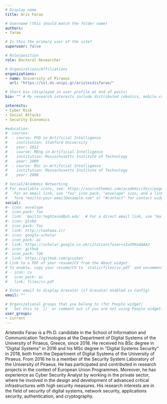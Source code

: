 ```yaml
---
# Display name
title: Aris Farao

# Username (this should match the folder name)
authors:
- farao

# Is this the primary user of the site?
superuser: false

# Role/position
role: Doctoral Researcher

# Organizations/Affiliations
organizations:
- name: University of Piraeus
  url: "https://ssl.ds.unipi.gr/aristeidisfarao/"

# Short bio (displayed in user profile at end of posts)
bio: "" # My research interests include distributed robotics, mobile computing and programmable matter.

interests:
- Cyber Risk
- Social Attacks
- Security Economics

#education:
#  courses:
#  - course: PhD in Artificial Intelligence
#    institution: Stanford University
#    year: 2012
#  - course: MEng in Artificial Intelligence
#    institution: Massachusetts Institute of Technology
#    year: 2009
#  - course: BSc in Artificial Intelligence
#    institution: Massachusetts Institute of Technology
#    year: 2008

# Social/Academic Networking
# For available icons, see: https://sourcethemes.com/academic/docs/page-builder/#icons
#   For an email link, use "fas" icon pack, "envelope" icon, and a link in the
#   form "mailto:your-email@example.com" or "#contact" for contact widget.
social:
#- icon: envelope
#  icon_pack: fas
#  link: 'mailto:teghtesad@uh.edu'  # For a direct email link, use "mailto:test@example.org".
#- icon: globe
#  icon_pack: fas
#  link: http://taahaaa.ir/
#- icon: google-scholar
#  icon_pack: ai
#  link: https://scholar.google.co.uk/citations?user=sIwtMXoAAAAJ
#- icon: github
#  icon_pack: fab
#  link: https://github.com/gcushen
# Link to a PDF of your resume/CV from the About widget.
# To enable, copy your resume/CV to `static/files/cv.pdf` and uncomment the lines below.
# - icon: cv
#   icon_pack: ai
#   link: files/cv.pdf

# Enter email to display Gravatar (if Gravatar enabled in Config)
email: ""

# Organizational groups that you belong to (for People widget)
#   Set this to `[]` or comment out if you are not using People widget.
user_groups:
- Current
---
```


Aristeidis Farao is a Ph.D. candidate in the School of Information and Communication Technologies at the Department of Digital Systems of the University of Piraeus, Greece, since 2018. He received his BSc degree in “Digital Systems” in 2016 and his MSc degree in "Digital Systems Security" in 2018, both from the Department of Digital Systems of the University of Piraeus. From 2016 he is a member of the Security System Laboratory of the University of Piraeus. He has participated and contributed in research projects in the context of European Union Programmes. Moreover, he has experience as Cyber Security Analyst by working in the private sector, where he involved in the design and development of advanced critical infrastructures with high security measures. His research interests are in the field of security of digital systems, network security, applications security, authentication, and cryptography.

